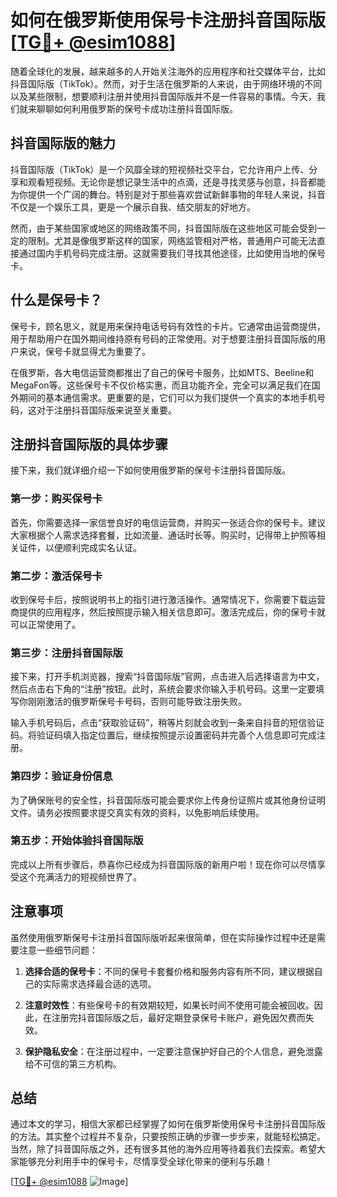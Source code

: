 # 如何在俄罗斯使用保号卡注册抖音国际版[[TG💪+ @esim1088](https://t.me/s/esim1088)]

随着全球化的发展，越来越多的人开始关注海外的应用程序和社交媒体平台，比如抖音国际版（TikTok）。然而，对于生活在俄罗斯的人来说，由于网络环境的不同以及某些限制，想要顺利注册并使用抖音国际版并不是一件容易的事情。今天，我们就来聊聊如何利用俄罗斯的保号卡成功注册抖音国际版。

## 抖音国际版的魅力

抖音国际版（TikTok）是一个风靡全球的短视频社交平台，它允许用户上传、分享和观看短视频。无论你是想记录生活中的点滴，还是寻找灵感与创意，抖音都能为你提供一个广阔的舞台。特别是对于那些喜欢尝试新鲜事物的年轻人来说，抖音不仅是一个娱乐工具，更是一个展示自我、结交朋友的好地方。

然而，由于某些国家或地区的网络政策不同，抖音国际版在这些地区可能会受到一定的限制。尤其是像俄罗斯这样的国家，网络监管相对严格，普通用户可能无法直接通过国内手机号码完成注册。这就需要我们寻找其他途径，比如使用当地的保号卡。

## 什么是保号卡？

保号卡，顾名思义，就是用来保持电话号码有效性的卡片。它通常由运营商提供，用于帮助用户在国外期间维持原有号码的正常使用。对于想要注册抖音国际版的用户来说，保号卡就显得尤为重要了。

在俄罗斯，各大电信运营商都推出了自己的保号卡服务，比如MTS、Beeline和MegaFon等。这些保号卡不仅价格实惠，而且功能齐全，完全可以满足我们在国外期间的基本通信需求。更重要的是，它们可以为我们提供一个真实的本地手机号码，这对于注册抖音国际版来说至关重要。

## 注册抖音国际版的具体步骤

接下来，我们就详细介绍一下如何使用俄罗斯的保号卡注册抖音国际版。

### 第一步：购买保号卡

首先，你需要选择一家信誉良好的电信运营商，并购买一张适合你的保号卡。建议大家根据个人需求选择套餐，比如流量、通话时长等。购买时，记得带上护照等相关证件，以便顺利完成实名认证。

### 第二步：激活保号卡

收到保号卡后，按照说明书上的指引进行激活操作。通常情况下，你需要下载运营商提供的应用程序，然后按照提示输入相关信息即可。激活完成后，你的保号卡就可以正常使用了。

### 第三步：注册抖音国际版

接下来，打开手机浏览器，搜索“抖音国际版”官网，点击进入后选择语言为中文，然后点击右下角的“注册”按钮。此时，系统会要求你输入手机号码。这里一定要填写你刚刚激活的俄罗斯保号卡号码，否则可能导致注册失败。

输入手机号码后，点击“获取验证码”，稍等片刻就会收到一条来自抖音的短信验证码。将验证码填入指定位置后，继续按照提示设置密码并完善个人信息即可完成注册。

### 第四步：验证身份信息

为了确保账号的安全性，抖音国际版可能会要求你上传身份证照片或其他身份证明文件。请务必按照要求提交真实有效的资料，以免影响后续使用。

### 第五步：开始体验抖音国际版

完成以上所有步骤后，恭喜你已经成为抖音国际版的新用户啦！现在你可以尽情享受这个充满活力的短视频世界了。

## 注意事项

虽然使用俄罗斯保号卡注册抖音国际版听起来很简单，但在实际操作过程中还是需要注意一些细节问题：

1. **选择合适的保号卡**：不同的保号卡套餐价格和服务内容有所不同，建议根据自己的实际需求选择最合适的选项。
   
2. **注意时效性**：有些保号卡的有效期较短，如果长时间不使用可能会被回收。因此，在注册完抖音国际版之后，最好定期登录保号卡账户，避免因欠费而失效。

3. **保护隐私安全**：在注册过程中，一定要注意保护好自己的个人信息，避免泄露给不可信的第三方机构。

## 总结

通过本文的学习，相信大家都已经掌握了如何在俄罗斯使用保号卡注册抖音国际版的方法。其实整个过程并不复杂，只要按照正确的步骤一步步来，就能轻松搞定。当然，除了抖音国际版之外，还有很多其他的海外应用等待着我们去探索。希望大家能够充分利用手中的保号卡，尽情享受全球化带来的便利与乐趣！

[[TG💪+ @esim1088](https://t.me/s/esim1088) ![Image](https://i.postimg.cc/4NQfJmqS/Snipaste-2025-05-13-00-14-12.png)]